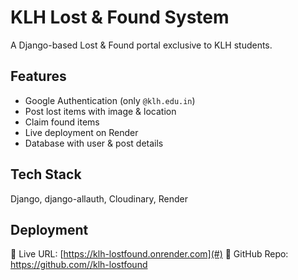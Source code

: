 # KLH Lost & Found System

A Django-based Lost & Found portal exclusive to KLH students.

## Features
- Google Authentication (only `@klh.edu.in`)
- Post lost items with image & location
- Claim found items
- Live deployment on Render
- Database with user & post details

## Tech Stack
Django, django-allauth, Cloudinary, Render

## Deployment
🔗 Live URL: [https://klh-lostfound.onrender.com](#)
📁 GitHub Repo: [https://github.com/<your-team>/klh-lostfound](#)
